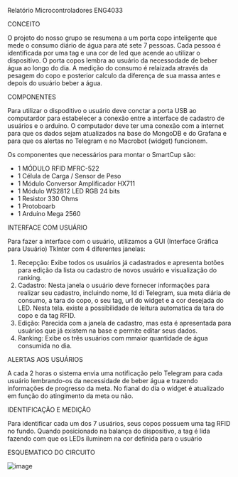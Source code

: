Relatório Microcontroladores ENG4033

CONCEITO

O projeto do nosso grupo se resumena a um porta copo inteligente que mede o consumo diário de água para até sete 7 pessoas. Cada pessoa é identificada por uma tag e una cor de led que acende ao utilizar o dispositivo.
O porta copos lembra ao usuário da necessodade de beber água ao longo do dia. A medição do consumo é relaizada através da pesagem do copo e posterior calculo da diferença de sua massa antes e depois do usuário beber a água.


COMPONENTES

Para utilizar o dispoditivo o usuário deve conctar a porta USB ao computardor para estabelecer a conexão entre a interface de cadastro de usuários e o arduino.
O computador deve ter uma conexão com a internet para que os dados sejam atualizados na base do MongoDB e do Grafana e para que os alertas no Telegram e no Macrobot (widget) funcionem.

Os componentes que necessários para montar o SmartCup são:
- 1 MÓDULO RFID MFRC-522
- 1 Célula de Carga / Sensor de Peso
- 1 Módulo Conversor Amplificador HX711
- 1 Módulo WS2812 LED RGB 24 bits
- 1 Resistor 330 Ohms
- 1 Protoboarb
- 1 Arduíno Mega 2560


INTERFACE COM USUÁRIO

Para fazer a interface com o usuário, utilizamos a GUI (Interface Gráfica para Usuário) TkInter com 4 diferentes janelas:

1. Recepção: Exibe todos os usuários já cadastrados e apresenta botões para edição da lista ou cadastro de novos usuário e visualização do ranking.
2. Cadastro: Nesta janela o usuário deve fornecer informações para realizar seu cadastro, incluindo nome, Id di Telegram, sua meta diária de consumo, a tara do copo, o seu tag, url do widget e a cor desejada do LED. Nesta tela. existe a possibilidade de leitura automatica da tara do copo e da tag RFID.
3. Edição: Parecida com a janela de cadastro, mas esta é apresentada para usuários que já existem na base e permite editar seus dados.
4. Ranking: Exibe os três usuários com mmaior quantidade de água consumida no dia.


ALERTAS AOS USUÁRIOS

A cada 2 horas o sistema envia uma notificação pelo Telegram para cada usuário lembrando-os da necessidade de beber água e trazendo informações de progresso da meta.
No fianal do dia o widget é atualizado em função do atingimento da meta ou não.


IDENTIFICAÇÃO E MEDIÇÃO

Para identificar cada um dos 7 usuários, seus copos possuem uma tag RFID no fundo. Quando posicionado na balança do dispositivo, a tag é lida fazendo com que os LEDs iluminem na cor definida para o usuário 

ESQUEMATICO DO CIRCUITO

![image](https://github.com/user-attachments/assets/aba40636-2f83-4c33-9a99-6abed535afd3)

